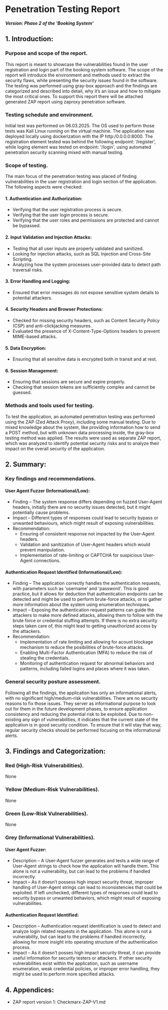 # Penetration Testing Report

***Version: Phase 2 of the 'Booking System'***

## 1. Introduction:

### Purpose and scope of the report.

This report is meant to showcase the vulnerabilities found in the user registration and login part of the booking system software.  The scope of the report will introduce the environment and methods used to extract the security flaws, while presenting the security issues found in the software. The testing was performed using gray-box approach and the findings are categorized and described into detail, why it’s an issue and how to mitigate the most critical ones. To support this report there will be attached generated ZAP report using zaproxy penetration software. 

### Testing schedule and environment.

Initial test was performed on 06.03.2025. The OS used to perform those tests was Kali Linux running on the virtual machine. The application was deployed locally using dockerization with the IP http:/0.0.0.0:8000. The registration element tested was behind the following endpoint: ‘/register’, while loging element was tested on endpoint: '/login', using automated penetration security scanning mixed with manual testing.

### Scope of testing.

The main focus of the penetration testing was placed of finding vulnerabilities in the user registration and login section of the application. The following aspects were checked:

#### 1. Authentication and Authorization:

-   Verifying that the user registration process is secure.
-   Verifying that the user login process is secure.
-   Verifying that the user roles and permissions are protected and cannot be bypassed.

#### 2. Input Validation and Injection Attacks:

-   Testing that all user inputs are properly validated and sanitized.
-   Looking for injection attacks, such as SQL Injection and Cross-Site Scripting.
-   Analyzing how the system processes user-provided data to detect path traversal risks.

#### 3. Error Handling and Logging:

-   Ensured that error messages do not expose sensitive system details to potential attackers.

#### 4. Security Headers and Browser Protections:

-   Checked for missing security headers, such as Content Security Policy (CSP) and anti-clickjacking measures.
-   Evaluated the presence of X-Content-Type-Options headers to prevent MIME-based attacks.

#### 5. Data Encryption:

-   Ensuring that all sensitive data is encrypted both in transit and at rest.

#### 6. Session Management:
-   Ensuring that sessions are secure and expire properly.
-   Checking that session tokens are sufficiently complex and cannot be guessed.

### Methods and tools used for testing.

To test the application, an automated penetration testing was performed using the ZAP (Zed Attack Proxy), including some manual testing. Due to mixed knowledge about the system, like providing information how to send a POST method, but with unknown data processing inside, the gray-box testing method was applied. The results were used as separate ZAP report, which was analyzed to identify potential security risks and to analyze their impact on the overall security of the application.

## 2. Summary:

### Key findings and recommendations.

#### User Agent Fuzzer (Informational/Low):

-   Finding – The system response differs depending on fuzzed User-Agent headers, initially there are no security issues detected, but it might potentially cause problems.
-   Impact – Different types of responses could lead to security bypass or unwanted behaviours, which might result of exposing vulnerabilities.
-   Recommendation:
    -   Ensuring of consistent response not impacted by the User-Agent headers.
    -   Validation and sanitization of User-Agent headers which would prevent manipulation.
    -   Implementation of rate-limiting or CAPTCHA   for suspicious User-Agent connections.

#### Authentication Request Identified (Informational/Low):

-   Finding – The application correctly handles the authentication requests, with parameters such as 'username' and 'password'. This is good practice, but it allows for deduction that authentication endpoints can be detected and might be used to perform brute-force attacks, or to gather more information about the system using enumeration techniques.
-   Impact – Exposing the authentication request patterns can guide the attackers to make more defined attacks, allowing them to follow with the brute force or credential stuffing attempts. If there is no extra security steps taken care of, this might lead to getting unauthorized access by the attackers.
-   Recommendation:
    -   Implementation of rate limiting and allowing for acount blockage mechanism to reduce the posibilities of brute-force attacks.
    -   Enabling Multi-Factor Authentication (MFA) to reduce the risk of stealing the credentials.
    -   Monitoring of authentication request for abnormal behaviors and patterns, including failed logins and places where it was taken.

### General security posture assessment.

Following all the findings, the application has only an informational alerts, with no significant high/medium-risk vulnerabilities. There are no security reasons to fix those issues. They server as informational purpose to look out for them in the future development phases, to ensure application consistency and reducing the potential risk to be exploited.
Due to non-existing any sign of vulnerabilities, it indicates that the current state of the application is in good security condition. To ensure that it will stay that way, regular security checks should be performed focusing on the informational alerts.

## 3. Findings and Categorization:

### Red (High-Risk Vulnerabilities).

None

### Yellow (Medium-Risk Vulnerabilities).

None

### Green (Low-Risk Vulnerabilities).

None

### Grey (Informational Vulnerabilities).

#### User Agent Fuzzer:

-   Description – A User-Agent fuzzer generates and tests a wide range of User-Agent strings to check how the application will handle them. This alone is not a vulnerability, but can lead to the problems if handled incorrectly.
-   Impact – As it doesn’t possess high impact security threat, improper handling of User-Agent strings can lead to inconsistencies that could be exploited. If left unchecked, different types of responses could lead to security bypass or unwanted behaviors, which might result of exposing vulnerabilities.

#### Authentication Request Identified:

-   Description – Authentication request identification is used to detect and analyze login related requests in the application. This alone is not a vulnerability, but can lead to the problems if handled incorrectly, allowing for more insight into operating structure of the authentication process.
-   Impact – As it doesn’t posses high impact security threat, it can provide useful information for security testers or attackers. If other security vulnerabilities exist within the application, such as username enumeration, weak credential policies, or improper error handling, they might be used to perform more specified attacks.

## 4. Appendices:

- ZAP report version 1: Checkmarx-ZAP-V1.md
